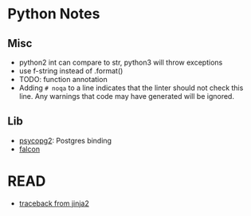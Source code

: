 # Python Notes
## Misc
+ python2 int can compare to str, python3 will throw exceptions
+ use f-string instead of .format()
+ TODO: function annotation
+ Adding `# noqa` to a line indicates that the linter should not check this line. Any warnings that code may have generated will be ignored.
## Lib
+ [psycopg2](http://initd.org/psycopg/docs/usage.html): Postgres binding
+ [falcon](http://falcon.readthedocs.io/en/stable/user/quickstart.html)
# READ
+ [traceback from jinja2](https://github.com/pallets/jinja/blob/master/jinja2/debug.py)
